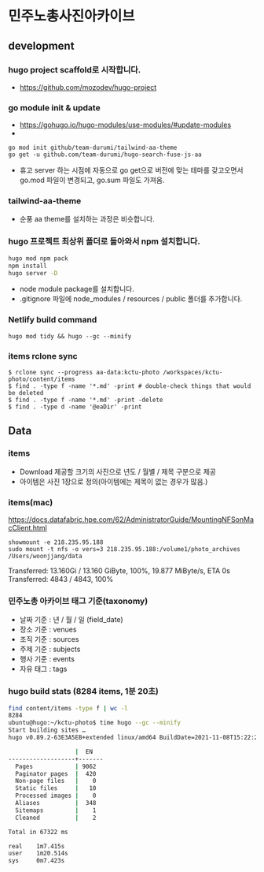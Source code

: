 # 민주노총사진아카이브

## development

### hugo project scaffold로 시작합니다.

- https://github.com/mozodev/hugo-project


### go module init & update

- https://gohugo.io/hugo-modules/use-modules/#update-modules
- 
```
go mod init github/team-durumi/tailwind-aa-theme
go get -u github.com/team-durumi/hugo-search-fuse-js-aa
```

- 휴고 server 하는 시점에 자동으로 go get으로 버전에 맞는 테마를 갖고오면서 go.mod 파일이 변경되고, go.sum 파일도 가져옴. 


### tailwind-aa-theme

- 순풍 aa theme를 설치하는 과정은 비슷합니다.


### hugo 프로젝트 최상위 폴더로 돌아와서 npm 설치합니다.

```bash
hugo mod npm pack
npm install
hugo server -D
```

- node module package를 설치합니다.
- .gitignore 파일에 node_modules / resources / public 폴더를 추가합니다.

### Netlify build command

```
hugo mod tidy && hugo --gc --minify
```

### items rclone sync

```
$ rclone sync --progress aa-data:kctu-photo /workspaces/kctu-photo/content/items
$ find . -type f -name '*.md' -print # double-check things that would be deleted
$ find . -type f -name '*.md' -print -delete 
$ find . -type d -name '@eaDir' -print
```

## Data

### items

- Download 제공할 크기의 사진으로 년도 / 월별 / 제목 구분으로 제공
- 아이템은 사진 1장으로 정의(아이템에는 제목이 없는 경우가 많음.)

### items(mac)

https://docs.datafabric.hpe.com/62/AdministratorGuide/MountingNFSonMacClient.html
```
showmount -e 218.235.95.188
sudo mount -t nfs -o vers=3 218.235.95.188:/volume1/photo_archives /Users/woonjjang/data
```
Transferred:       13.160Gi / 13.160 GiByte, 100%, 19.877 MiByte/s, ETA 0s
Transferred:         4843 / 4843, 100%

### 민주노총 아카이브 태그 기준(taxonomy)

- 날짜 기준 : 년 / 월 / 일 (field_date)
- 장소 기준 : venues
- 조직 기준 : sources
- 주제 기준 : subjects 
- 행사 기준 : events
- 자유 태그 : tags

### hugo build stats (8284 items, 1분 20초)

```bash
find content/items -type f | wc -l
8284
ubuntu@hugo:~/kctu-photo$ time hugo --gc --minify
Start building sites … 
hugo v0.89.2-63E3A5EB+extended linux/amd64 BuildDate=2021-11-08T15:22:24Z VendorInfo=gohugoio

                   |  EN   
-------------------+-------
  Pages            | 9062  
  Paginator pages  |  420  
  Non-page files   |    0  
  Static files     |   10  
  Processed images |    0  
  Aliases          |  348  
  Sitemaps         |    1  
  Cleaned          |    2  

Total in 67322 ms

real    1m7.415s
user    1m20.514s
sys     0m7.423s
```

